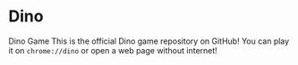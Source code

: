 # Dino
Dino Game 
This is the official Dino game repository on GitHub! You can play it on `chrome://dino` or open a web page without internet! 
